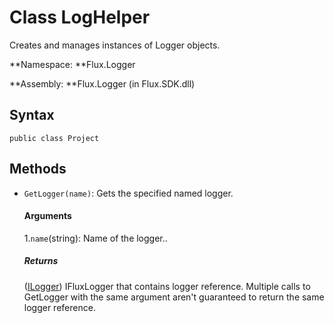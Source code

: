 # Class LogHelper

Creates and manages instances of Logger objects.

**Namespace: **Flux.Logger

**Assembly: **Flux.Logger \(in Flux.SDK.dll\)

## Syntax

`public class Project`

## Methods
* `GetLogger(name)`: Gets the specified named logger.
  #### Arguments

  1.`name`\(string\): Name of the logger..  

  ##### Returns
  \([ILogger](./ILogger.md)\) IFluxLogger that contains logger reference. Multiple calls to GetLogger with the same argument aren't guaranteed to return the same logger reference.